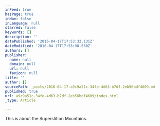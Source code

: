```yaml
---
inFeed: true
hasPage: true
inNav: false
inLanguage: null
starred: false
keywords: []
description: ''
datePublished: '2016-04-17T17:53:33.131Z'
dateModified: '2016-04-17T17:53:00.550Z'
authors: []
publisher:
  name: null
  domain: null
  url: null
  favicon: null
title: ''
author: []
sourcePath: _posts/2016-04-17-a9c9a51c-34fe-4d63-b7df-2eb56bdf4609.md
published: true
url: a9c9a51c-34fe-4d63-b7df-2eb56bdf4609/index.html
_type: Article

---
```

This is about the Superstition Mountains.